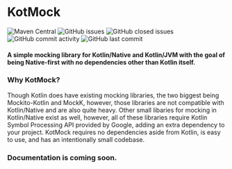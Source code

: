 # KotMock
![Maven Central](https://img.shields.io/maven-central/v/dev.mcullenm/kotmock-native?style=flat-square)
![GitHub issues](https://img.shields.io/github/issues-raw/LuckyMcBeast/kotmock?style=flat-square)
![GitHub closed issues](https://img.shields.io/github/issues-closed-raw/LuckyMcBeast/kotmock?style=flat-square)
![GitHub commit activity](https://img.shields.io/github/commit-activity/m/LuckyMcBeast/kotmock?style=flat-square)
![GitHub last commit](https://img.shields.io/github/last-commit/LuckyMcBeast/kotmock?style=flat-square)

[//]: # (![GitHub Workflow Status]&#40;https://img.shields.io/github/actions/workflow/status/LuckyMcBeast/kotmock/tests?label=tests&#41;)
#### A simple mocking library for Kotlin/Native and Kotlin/JVM with the goal of being Native-first with no dependencies other than Kotlin itself.

### Why KotMock?

Though Kotlin does have existing mocking libraries, the two biggest being Mockito-Kotlin and MockK, however, those libraries are not compatible with Kotlin/Native and are also quite heavy. Other small libaries for mocking in Kotlin/Native exist as well, however, all of these libraries require Kotlin Symbol Processing API provided by Google, adding an extra dependency to your project. KotMock requires no dependencies aside from Kotlin, is easy to use, and has an intentionally small codebase.

### Documentation is coming soon.
